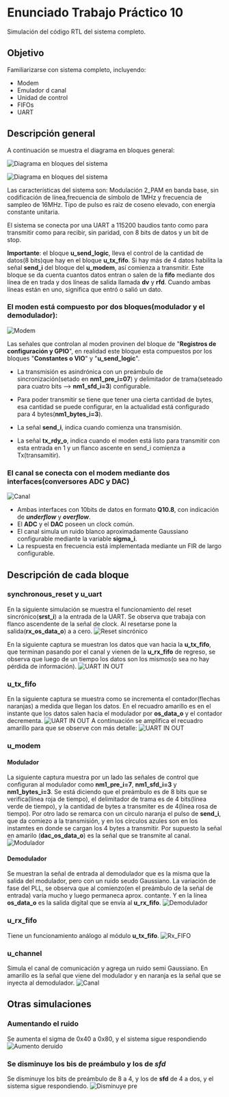 # Enunciado Trabajo Práctico 10

Simulación del código RTL del sistema completo.


## Objetivo

Familiarizarse con sistema completo, incluyendo:
- Modem
- Emulador d canal
- Unidad de control
- FIFOs
- UART


## Descripción general

A continuación se muestra el diagrama en bloques general:

![Diagrama en bloques del sistema](Imagenes/BD-system.jpg)

![Diagrama en bloques del sistema](Imagenes/BD-system_top.jpg)

Las características del sistema son:
Modulación 2_PAM en banda base, sin codificación de línea,frecuencia de 
símbolo de 1MHz y frecuencia de sampleo de 16MHz.
Tipo de pulso es raiz de coseno elevado, con energía constante unitaria.

El sistema se conecta por una UART a 115200 baudios tanto como para transmitir 
como para recibir, sin paridad, con 8 bits de datos y un bit de stop.

**Importante**: el bloque **u_send_logic**, lleva el control de la cantidad de datos(8 bits)que hay en el bloque **u_tx_fifo**.
Si hay más de 4 datos habilita la señal **send_i** del bloque del **u_modem**, así comienza a transmitir. 
Este bloque se da cuenta cuantos datos entran o salen de la **fifo** mediante dos línea de en trada y dos líneas de salida  llamada **dv** y **rfd**.
Cuando ambas líneas están en uno, significa que entró o salió un dato.

  
### El moden está compuesto por dos bloques(modulador y el demodulador):

![Modem](Imagenes/BD-bb_modem.jpg)

Las señales que controlan al moden provinen del bloque de "**Registros de 
configuración y GPIO**", en realidad este bloque esta compuestos por los bloques "**Constantes o VIO**" y "**u_send_logic**". 

+ La transmisión es asindrónica con un preámbulo de sincronización(setado en **nm1_pre_i=07**) 
y delimitador de trama(seteado para cuatro bits --> **nm1_sfd_i=3**) configurable.

+ Para poder transmitir se tiene que tener una cierta cantidad de bytes, 
esa cantidad se puede configurar, en la actualidad está configurado 
para 4 bytes(**nm1_bytes_i=3**).


+ La señal **send_i**, indica cuando comienza una transmisión.

+ La señal **tx_rdy_o**, indica cuando el moden está listo para transmitir
con esta entrada en 1 y un flanco ascente en  send_i comienza a Tx(transamitir).

### El canal se conecta con el modem mediante dos interfaces(conversores **ADC** y **DAC**) 

![Canal](Imagenes/BD-bb_channel.jpg)

+ Ambas interfaces con 10bits de datos en formato **Q10.8**, con indicación de ***underflow*** y ***overflow***.
+ El **ADC** y el **DAC** poseen un clock común.
+ El canal simula un ruido blanco aproximadamente Gaussiano configurable 
mediante la variable **sigma_i**.
+ La respuesta en frecuencia está implementada mediante un FIR de largo 
configurable.



## Descripción de cada bloque

### **synchronous_reset y u_uart**

En la siguiente simulación se muestra el funcionamiento del reset sincrónico(**srst_i**) a la entrada de la UART. Se observa que trabaja con flanco ascendente de la señal de clock.
Al resetarse pone la salida(**rx_os_data_o**) a a cero.
![Reset sincrónico](Imagenes/reset_sincronico.jpg)

En la siguiente captura se muestran los datos que van hacia la **u_tx_fifo**, que terminan pasando por el canal y vienen de la **u_rx_fifo** de regreso, se observa que luego de un tiempo los datos son los mismos(o sea no hay pérdida de información).
![UART IN OUT](Imagenes/uart_in_out.jpg)

### **u_tx_fifo**
En la siguiente captura se muestra como se incrementa el contador(flechas naranjas) a  medida que llegan los datos.
En el recuadro amarillo es en el instante que los datos salen hacia el modulador por **os_data_o** y el contador decrementa.
![UART IN OUT](Imagenes/Tx_FIFO_1.jpg)
A continuación se amplifica el recuadro amarillo para que se observe con más detalle:
![UART IN OUT](Imagenes/Tx_FIFO_2.jpg)

### **u_modem**

#### Modulador

La siguiente captura muestra por un lado las señales de control que configuran al modulador como **nm1_pre_i=7**, **nm1_sfd_i=3** y **nm1_bytes_i=3**.
Se está diciendo que el preámbulo es de 8 bits que se verifica(línea roja de tiempo), el delimitador  de trama es de 4 bits(línea verde de tiempo), y la cantidad de bytes a transmiter es de 4(línea rosa de tiempo).
Por otro lado se remarca con un círculo naranja el pulso de **send_i**, que da comiezo a la transmisión, y en los círculos azules son en los instamtes en donde se cargan los 4 bytes a transmitir.
Por supuesto la señal en amarilo  (**dac_os_data_o**) es la señal que se transmite al canal.
![Modulador](Imagenes/modulador1.jpg)

#### Demodulador

Se muestran la señal de entrada al demodulador que es la misma que la salida del modulador, pero con un ruido seudo Gaussiano.
La variación de fase del PLL, se observa que al comienzo(en el preámbulo de la señal de entrada) varía mucho y luego permaneca aprox. contante.
Y en la línea **os_data_o** es la salida digital que se envía al **u_rx_fifo**.
![Demodulador](Imagenes/demodulador1.jpg)

### **u_rx_fifo**

Tiene un funcionamiento análogo al módulo  **u_tx_fifo**.
![Rx_FIFO](Imagenes/Rx_FIFO_1.jpg)


### **u_channel**
Simula el canal de comunicación y agrega un ruido semi Gaussiano. En amarillo es la señal que viene del modulador y en naranja es la señal que  se inyecta al demodulador.
![Canal](Imagenes/canal1.jpg)


## Otras simulaciones

### Aumentando el ruido

Se aumenta el sigma de 0x40 a 0x80, y el sistema sigue respondiendo
![Aumento deruido](Imagenes/aumento_noise.jpg)

### Se disminuye los bis de preámbulo y los de ***sfd***

Se disminuye los bits de preámbulo de 8 a 4, y los de **sfd** de 4 a dos, y el sistema sigue respondiendo.
![Disminuye pre](Imagenes/disminir_pre_sfd.jpg)
 


